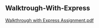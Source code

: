 ## Walktrough-With-Express
[Walkthrough with Express Assignment.pdf](https://github.com/Bino26/PW-NODE-EXPRESS/files/12244693/Walkthrough.with.Express.Assignment.pdf)
